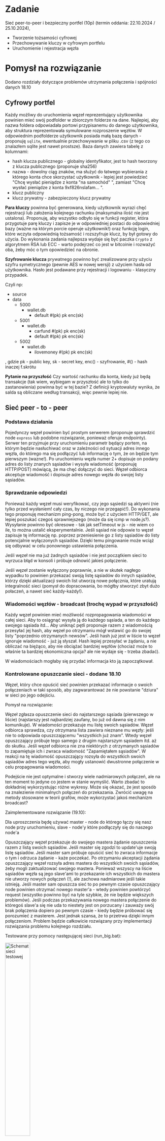 # Zadanie
Sieć peer-to-peer i bezpieczny portfel (10p) (termin oddania: 22.10.2024 / 25.10.2024),
 * Tworzenie tożsamości cyfrowej
 * Przechowywanie kluczy w cyfrowym portfelu
 * Uruchomienie i rejestracja węzła

# Pomysł na rozwiązanie
Dodano rozdziały dotyczące problemów utrzymania połączenia i spójności danych 18.10

## Cyfrowy portfel

Każdy możliwy do uruchomienia węzeł reprezentujący użytkownika powinien mieć swój podfolder w zbiorczym folderze na dane. Najlepiej, aby nazwa foldera odpowiadała portowi przypisanemu do danego użytkownika, aby struktura reprezentowała symulowane rozproszenie węzłów. W odpowiednim podfolderze użytkownik posiada małą bazę danych - proponuję `sqlite`, ewentualnie przechowywanie w pliku .csv (z tego co znalazłem sqlite jest nawet prostsze). Baza danych zawiera tabelę z kolumnami:
* hash klucza publicznego - globalny identyfikator, jest to hash tworzony z klucza publicznego (proponuje sha256)
* nazwa - dowolny ciąg znaków, ma służyć do łatwego wybierania z którego konta chce skorzystać użytkownik - lepiej jest powiedzieć "Chcę wysłać pieniądze z konta "na samochód" ", zamiast "Chcę wysłać pieniądze z konta 9xf826nslafam... ".
* klucz publiczny
* klucz prywatny - zabezpieczony klucz prywatny

**Para kluczy** powinna być generowana, kiedy użytkownik wyrazi chęć rejestracji lub założenia kolejnego rachunku (maksymalna ilość nie jest ustalona). Proponuję, aby wszystko odbyło się w funkcji register, która przygotuje parę kluczy i zapisze je w odpowiedniej postaci do odpowiedniej bazy (ważne na którym porcie operuje użytkownik!) oraz funkcję login, które wczyta odpowiednią tożsamość i rozszyfruje klucz, by był gotowy do użycia. Do wykonania zadania najlepsza wydaje się być paczka `Crypto` z algorytmem RSA lub ECC - warto podejrzeć co jest w bitcoinie i rozważyć oba, żeby móc o tym opowiedzieć na obronie.

**Szyfrowanie klucza** prywatnego powinno być zrealizowane przy użyciu szyfru symetrycznego (pewnie AES w nowej wersji) z użyciem hasła od użytkownika. Hasło jest podawane przy rejestracji i logowaniu - klasyczny przypadek. 

Czyli np:
* source
* data
    * 5000
        * wallet.db 
            * default #(pk) pk enc(sk)
    * 5001
        * wallet.db
            * carfund #(pk) pk enc(sk)
            * default #(pk) pk enc(sk)
    * 5002
        * wallet.db
            * ilovemoney #(pk) pk enc(sk)
        
, gdzie pk - public key, sk - secret key, enc() - szyfrowanie, #() - hash inaczej f.skrótu

**Pytanie na przyszłość**
Czy wartość rachunku dla konta, kiedy już będą transakcje (tak wiem, wybiegam w przyszłość ale to tylko do zastanowienia) powinna być w tej bazie? Z definicji kryptowaluty wynika, że salda są obliczane według transakcji, więc pewnie lepiej nie.

## Sieć peer - to - peer

### Podstawa działania

Pojedynczy węzeł powinien być prostym serwerem (proponuje sprawdzić node `express` lub podobne rozwiązanie, ponieważ oferuje endpointy). Serwer ten przyjmuje przy uruchomieniu parametr będący portem, na którym będzie nasłuchiwać oraz w zależności od sytuacji adres innego węzła, do którego ma się podłączyć lub informację o tym, że on będzie tym pierwszym (wazne!). Po uruchomieniu węzła numer 2+ dopisuje on podany adres do listy znanych sąsiadów i wysyła wiadomość (proponuję HTTP/POST) mówiącą, że ma chęć dołączyć do sieci. Węzeł odbiorca akceptuje wiadomość i dopisuje adres nowego węzła do swojej listy sąsiadów. 

### Sprawdzanie odpowiedzi

Ponieważ każdy węzeł musi weryfikować, czy jego sąsiedzi są aktywni (nie tylko przed wysłaniem! cały czas, by niczego nie przegapić!). Do wykonania tego proponuję mechanizm ping-pong, może być z użyciem HTTP/GET, ale lepiej poszukać czegoś sprawniejszego (może da się icmp w node.js?). Wysyłanie powinno być okresowe - tak jak setTimeout w js - nie wiem co ile, to można ustalić eksperymentalnie. Jeśli sąsiad nie odpowie to węzeł zapisuje tę informację np. poprzez przeniesienie go z listy sąsiadów do listy potencjalnie wyłączonych sąsiadów. Dzięki temu pingowanie może wciąż się odbywać w celu ponownego ustawienia połączenia. 

Jeśli węzeł nie ma już żadnych sąsiadów i nie jest początkiem sieci to wyrzuca błąd w konsoli i próbuje odnowić jakieś połączenie.

Jeśli węzeł zostanie wyłączony poprawnie, a nie w skutek nagłego wypadku to powinien przekazać swoją listę sąsiadów do innych sąsiadów, którzy dzięki aktualizacji swoich list utworzą nowe połącznia, które uratują integralność sieci (pomysł do dopracowania, bo mógłby stworzyć zbyt dużo połaczeń, a nawet sieć każdy-każdy!).


### Wiadomości węzłów - broadcast (trochę wypad w przyszłość)

Każdy węzeł powinien mieć możliwość rozpropagowania wiadomości w całej sieci. Aby to osiągnąć wysyła ją do każdego sąsiada, a ten do każdego swojego sąsiada itd... Aby uniknąć pętli proponuje razem z wiadomością przesyłać jej hash, aby węzeł po otrzymaniu mógł wstawić go do swojej listy "poprzednio otrzymanych newsów". Jeśli hash już jest w liście to węzeł ignoruje wiadomość - już ją słyszał. Hash lepiej przesyłać w żądaniu, a nie obliczać na biężąco, aby nie obciążać bardziej węzłów (chociaż może to właśnie ta bardziej ekonomiczna opcja? ale nie wydaje się - trzeba zbadać).

W wiadomościach mogłaby się przydać informacja kto ją zapoczątkował.

### Kontrolowane opuszczanie sieci - dodane 18.10
Węzeł, który chce opuścić sieć powinien przekazać informacje o swoich połączeniach w taki sposób, aby zagwarantować że nie powstanie "dziura" w sieci po jego odejściu.

Pomysł na rozwiązanie:

Węzeł zgłasza opuszczenie sieci do najstarszego sąsiada (pierwszego w liście) (najstarszy jest najbardziej zaufany, bo już od dawna się z nim komunikuje). W wiadomości przekazuje mu listę swoich sąsiadów. Węzeł odbiorca sprawdza, czy otrzymana lista zawiera nieznane mu węzły: jeśli nie to odpowiada opuszczającemu "wszystkich już znam". Wtedy węzeł opuszczający próbuje tego samego z drugim najstarszym sąsiadem itd. aż do skutku. Jeśli węzeł odbiorca nie zna niektórych z otrzymanych sąsiadów to zapamiętuje ich i zwraca wiadomość "Zapamiętałem sąsiadów". W reakcji na tę wiadomość opuszczający rozsyła do wszystkich swoich sąsiadów adres tego węzła, aby mogły ustanowić dwustronne połączenie w celu propagowania wiadomości.

Podejście nie jest optymalne i stworzy wiele nadmiarowych połączeń, ale na ten moment to jedyne co jestem w stanie wymyślić. Warto zbadać to dokładniej wykorzystując różne wykresy. Może się okazać, że jest sposób na znalezienie minimalnych połączeń do przekazania. Zwrócić uwagę na metody stosowane w teorii grafów, może wykorzystać jakoś mechanizm broadcast?


Zaimplementowane rozwiązanie (19.10):

Dla uproszczenia będę używać master - node do którego łączy się nasz node przy uruchomieniu, slave - node'y które podłączyły się do naszego node'a

Opuszczający węzeł przekazuje do swojego mastera żądanie opuszczenia razem z listą swoich sąsiadów. Jeśli master się zgodzi to update'uje swoją listę sąsiadów. Jeśli master sam próbuje opuścić sieć to zwraca informacje o tym i odrzuca żądanie - każe poczekać. Po otrzymaniu akceptacji żądania opuszczający węzeł rozsyła adres mastera do wszystkich swoich sąsiadów, żeby mogli zaktualizować swojego mastera. Ponieważ wszyscy na liście sąsiadów węzła są jego slave'ami to przekazanie ich wszystkich do mastera nie utworzy nowych połączeń (!), ale zachowa nadmiarowe jeśli takie istnieją. Jeśli master sam opuszcza sieć to po pewnym czasie opuszczający node powinien otrzymać nowego master'a - wtedy powinien powtórzyć request (wszystko powinno być na tyle szybkie, że nie będzie większych problemów). Jeśli podczas przekazywania nowego mastera połączenie do któregoś slave'a się nie uda to niestety jest on porzucany i zauważy swój brak połączenia dopiero po pewnym czasie - kiedy będzie próbować się porozumieć z masterem. Jest jednak szansa, że to przetrwa dzięki innym połączeniom. Problem będzie całkowicie rozwiązany przy implementacji rozwiązania problemu kolejnego rozdziału.

Testowane przy pomocy następującej sieci (run_big.bat):

<img src="run_big_graph.png" alt="Schemat sieci testowej" width="40%">

Po wysłaniu GET :5001/leave_network i otrzymaniu informacji o powodzeniu broadcasty rozchodzą się od :5000 do pozostałych (2,3,4,5,6).


### Nagłe opuszczanie sieci - dodane 18.10
Węzeł, który w sposób nieoczekiwany opuści sieć może utworzyć "dziurę".

Pomysł na rozwiązanie:


Węzeł w reakcji na nieudane połączenie z sąsiadem przenosi jego adres z listy sąsiadów do listy "niepewnych" sąsiadów. Następnie sprawdza pare razy połączenie, sprawdza czy utracony sąsiad przypadkiem nie powrócił już po chwili. Jeśli wrócił to wysyła mu wiadomość "Witaj ponownie, możliwe że przegapiłeś jakieś wieści". Awaryjny węzeł w reakcji na tę informację odpytuje wysyłającego "W takim razie pokaż mi jakie wiadomości masz zapisane" (GET /messages). Po otrzymaniu wiadomości porównuje co go ominęło i wysyła broadcast dla nieznanych dotąd wiadomość, aby zaktualizować inne węzły w jego otoczeniu, które mogły być postronnymi ofiarami awarii. W sytuacji, gdy awaryjny węzeł był mostem między dwiema grupami węzłów to powinien otrzymać co najmniej dwie listy od obu podsieci i rozpropagować wiadomości z obu, co powinno ujednolicić stan sieci (w przypadku bloków i transakcji, gdzie kolejność i poprzednicy mają znaczenie może to być poważny problem, bo nie będzie to tak proste!!!).


Wracając na początek: jeśli węzeł nie odzyska połączenia do sąsiada to całkowicie go zapomina. Tworzy to problem opisany w kolejnym mini rozdziale.

### Zapobieganie tworzenia się podsieci - dodane 18.10
Kiedy węzeł "most" między dwiema grupami węzłów ulegnie trwałej awarii to utworzą się dwie podsieci żyjące swoim życiem.


Pomysł na rozwiązanie:


Węzeł INIT/Genesis raz na jakiś czas powinień wysłać wiadomość broadcast o treści "Cześć, potwierdzam że twoje połączenie z siecią jest poprawne". Czas, co jaki jest wysyłane takie powiadomienie powinien być stały i znany każdemu węzłowi. Dzięki temu jeśli taki czas wynosi np. 1 minuta to każdy węzeł po np. 2 minutach (ważne, żeby ustalić po jakim czasie podejmowane są działania, w gre wchodzą opóźnienia w przesyłaniu!) zorientuje się "Od dawna nie dostałem potwierdzenia, czy ja jestem w sieci?". W reakcji na takie spostrzeżenie wyświetli komunikat proszący użytkownika o restart węzła, czyli podłączenie do sieci od nowa. Ponieważ wszystkie odcięte węzły zareagują w podobnym momencie to nie powinno być sytuacji, że podłączamy się do martwej podsieci. Automatyzacja "reconnecta" to już rzecz drugorzędna - ważne, żeby zdać sobie sprawę z utworzenia podsieci jak najszybciej, aby uniknąć kopania niepotrzebnych bloków! Pomysł jest autorski, a wszystkie kryptowaluty już pewnie mają swoje sprawdzone metody, więc warto też poszukać jak one rozwiązują tę sytuację.

Spójność nie powinna być problemem, ponieważ martwa podsieć po prostu zapomni co wypracowała i przyjmie stan głównej gałęzi. Jeśli reakcja będzie wystarczająco szybka to nie będzie to problem bo zmarnowana praca nie osiągnie dużych rozmiarów.

Uwaga! Zastanowić się, czy wiadomość o poprawnym połączeniu do sieci powinna być sprawdzana na podstawie jakiegoś pola zawartego wewnątrz niej, a nie czasu otrzymania. Co w przypadku, gdy wiadomość rozsyłana jest z opóźnieniem spowodowanym tymczasową awarią mostu? Czy takie rozsyłanie oznacza, że podsieć znowu dołączyła do sieci głównej? Czy może opóźni to tylko czas reakcji na utworzenie martwego odłamu? (Osobiście uważam, że chyba to pierwsze - optymistyczny scenariusz)

# Lista ogólnych pomysłów
Tutaj dopisywać ogólne pomysły na temat lub i w przyszłość, ewentualne uwagi, generalnie to czego brakuje!

* Dodać do serwera endpoint /control, na który można by było wysyłać wszelakie komendy, które byłyby sprawdzane switchcasem. Po prostu spełniałby funkcje zdalnej konsoli do operowania węzłem w czasie rzeczywistym. Można na przykład zrobić /control?command=disconnect i podobnie connect, aby sterować połączeniem węzłów do testowania zachowania ping-pongów i innych mechanizmów spójności sieci. Przy okazji można by było fajny panel kontrolny stworzyć jakby zostało czasu i chęci. Jeśli istnieje w Node.js możliwość sterowania programem, kiedy serwer jest aktywny to jest to zupełnie niepotrzebne, ale w Pythonie tak się zbytnio nie da i stąd taki pomysł.
* 1
...
# TODO + podział pracy?
Co zrobione przekreślić, co trzeba zrobić zostawić, jeśli robimy podział pracy to oznaczyć kolorami albo po prostu wpisać imie przed zadanie

* 1
...






